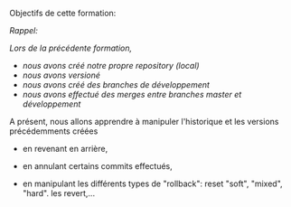 
Objectifs de cette formation:

_Rappel:_

_Lors de la précédente formation,_
- _nous avons créé notre propre repository (local)_
- _nous avons versioné_
- _nous avons créé des branches de développement_
- _nous avons effectué des merges entre branches master et développement_





A présent, nous allons apprendre à manipuler l'historique et les versions précédemments créées

- en revenant en arrière, 

- en annulant certains commits effectués,

- en manipulant les différents types de "rollback":
    reset "soft", "mixed", "hard". 
    les revert,...
